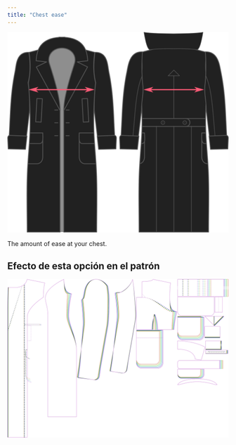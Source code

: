 ```yaml
---
title: "Chest ease"
---
```


![Chest ease](./chestease.svg)

The amount of ease at your chest.

## Efecto de esta opción en el patrón

![This image shows the effect of this option by superimposing several variants that have a different value for this option](carlita_chestease_sample.svg "Effect of this option on the pattern")
